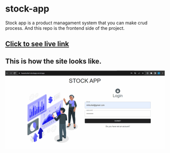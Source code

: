 # stock-app

Stock app is a product managament system that you can make crud process. And this repo is the frontend side of the project.
## [Click to see live link](https://stockapi-fs-frontend.vercel.app/)

## This is how the site looks like.

![./stockapp.gif](./stockapp.gif)
